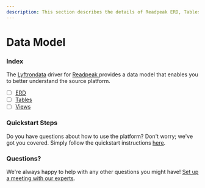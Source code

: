 ```yaml
---
description: This section describes the details of Readpeak ERD, Tables, and Views.
---
```


# Data Model

### Index

The  [Lyftrondata](https://www.lyftrondata.com/) driver for [Readpeak](https://www.lyftrondata.com/integration/readpeak/)[ ](https://www.lyftrondata.com/integration/readpeak/)provides a data model that enables you to better understand the source platform.

* [ ] [ERD](../../../marketing-analytics/readpeak/data-model/erd.md)
* [ ] [Tables](../../../marketing-analytics/readpeak/data-model/tables.md)
* [ ] [Views](../../../marketing-analytics/readpeak/data-model/views.md)

### Quickstart Steps

Do you have questions about how to use the platform? Don't worry; we've got you covered. Simply follow the quickstart instructions [here](../../../../quickstart-steps.md).

### Questions? <a href="#questions" id="questions"></a>

We're always happy to help with any other questions you might have! [Set up a meeting with our experts](https://www.lyftrondata.com/book-a-meeting/).

